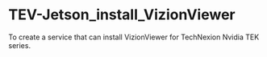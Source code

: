 # TEV-Jetson_install_VizionViewer
To create a service that can install VizionViewer for TechNexion Nvidia TEK series.
